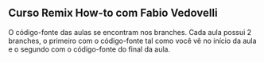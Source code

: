 ## Curso Remix How-to com Fabio Vedovelli

O código-fonte das aulas se encontram nos branches. Cada aula possui 2 branches, o primeiro com o código-fonte tal como você vê no início da aula e o segundo com o código-fonte do final da aula.
